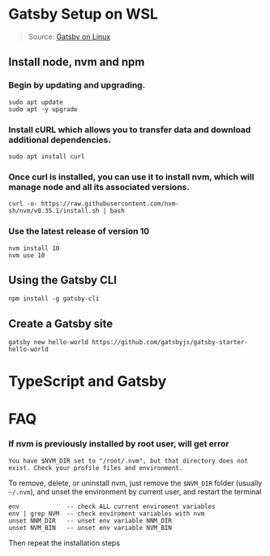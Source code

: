 [_metadata_:author]:    - ""
[_metadata_:date]:      - "10/10/2020"

# Gatsby Setup on WSL
> Source: [Gatsby on Linux](https://www.gatsbyjs.com/docs/gatsby-on-linux/)

## Install node, nvm and npm
### Begin by updating and upgrading.
```Shell
sudo apt update
sudo apt -y upgrade
```

### Install cURL which allows you to transfer data and download additional dependencies.
```Shell
sudo apt install curl
```

### Once curl is installed, you can use it to install nvm, which will manage node and all its associated versions.
```Shell
curl -o- https://raw.githubusercontent.com/nvm-sh/nvm/v0.35.1/install.sh | bash
```

### Use the latest release of version 10
```Shell
nvm install 10
nvm use 10
```

## Using the Gatsby CLI
```Shell
npm install -g gatsby-cli
```

## Create a Gatsby site
```Shell
gatsby new hello-world https://github.com/gatsbyjs/gatsby-starter-hello-world
```

# TypeScript and Gatsby

# FAQ
### If nvm is previously installed by root user, will get error
```Shell
You have $NVM_DIR set to "/root/.nvm", but that directory does not exist. Check your profile files and environment.
```

To remove, delete, or uninstall nvm, just remove the `$NVM_DIR` folder (usually `~/.nvm`), and unset the environment by current user, and restart the terminal
```Shell
env             -- check ALL current enviroment variables
env | grep NVM  -- check enviroment variables with nvm
unset NNM_DIR   -- unset env variable NNM_DIR
unset NVM_BIN   -- unset env variable NVM_BIN
```
Then repeat the installation steps